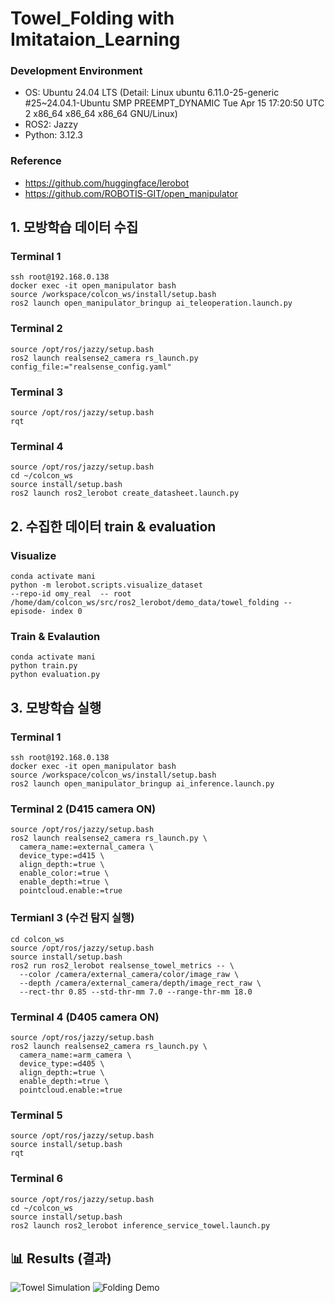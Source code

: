 # Towel_Folding with Imitataion_Learning 

### Development Environment 
- OS: Ubuntu 24.04 LTS (Detail: Linux ubuntu 6.11.0-25-generic #25~24.04.1-Ubuntu SMP PREEMPT_DYNAMIC Tue Apr 15 17:20:50 UTC 2 x86_64 x86_64 x86_64 GNU/Linux)
- ROS2: Jazzy
- Python: 3.12.3

### Reference
- https://github.com/huggingface/lerobot
- https://github.com/ROBOTIS-GIT/open_manipulator

## 1. 모방학습 데이터 수집

### Terminal 1
```
ssh root@192.168.0.138
docker exec -it open_manipulator bash
source /workspace/colcon_ws/install/setup.bash
ros2 launch open_manipulator_bringup ai_teleoperation.launch.py
```

### Terminal 2
```
source /opt/ros/jazzy/setup.bash
ros2 launch realsense2_camera rs_launch.py config_file:="realsense_config.yaml"
```

### Terminal 3
```
source /opt/ros/jazzy/setup.bash
rqt
```

### Terminal 4
```
source /opt/ros/jazzy/setup.bash
cd ~/colcon_ws
source install/setup.bash
ros2 launch ros2_lerobot create_datasheet.launch.py
```

## 2. 수집한 데이터 train & evaluation

### Visualize
```
conda activate mani
python -m lerobot.scripts.visualize_dataset  
--repo-id omy_real  -- root /home/dam/colcon_ws/src/ros2_lerobot/demo_data/towel_folding -- episode- index 0
```

### Train & Evalaution
```
conda activate mani
python train.py 
python evaluation.py
```

## 3. 모방학습 실행

### Terminal 1
```
ssh root@192.168.0.138
docker exec -it open_manipulator bash
source /workspace/colcon_ws/install/setup.bash
ros2 launch open_manipulator_bringup ai_inference.launch.py
```

### Terminal 2 (D415 camera ON)
```
source /opt/ros/jazzy/setup.bash
ros2 launch realsense2_camera rs_launch.py \
  camera_name:=external_camera \
  device_type:=d415 \
  align_depth:=true \
  enable_color:=true \
  enable_depth:=true \
  pointcloud.enable:=true
```

### Termianl 3 (수건 탐지 실행)
```
cd colcon_ws
source /opt/ros/jazzy/setup.bash
source install/setup.bash
ros2 run ros2_lerobot realsense_towel_metrics -- \
  --color /camera/external_camera/color/image_raw \
  --depth /camera/external_camera/depth/image_rect_raw \
  --rect-thr 0.85 --std-thr-mm 7.0 --range-thr-mm 18.0
```

### Terminal 4 (D405 camera ON)
```
source /opt/ros/jazzy/setup.bash
ros2 launch realsense2_camera rs_launch.py \
  camera_name:=arm_camera \
  device_type:=d405 \
  align_depth:=true \
  enable_depth:=true \
  pointcloud.enable:=true
```

### Terminal 5
```
source /opt/ros/jazzy/setup.bash
source install/setup.bash
rqt
```

### Terminal 6
```
source /opt/ros/jazzy/setup.bash
cd ~/colcon_ws
source install/setup.bash
ros2 launch ros2_lerobot inference_service_towel.launch.py
```
## 📊 Results (결과)

![Towel Simulation](OMY_towel.png)
![Folding Demo](OMY_towel_folding.mp4.gif)
